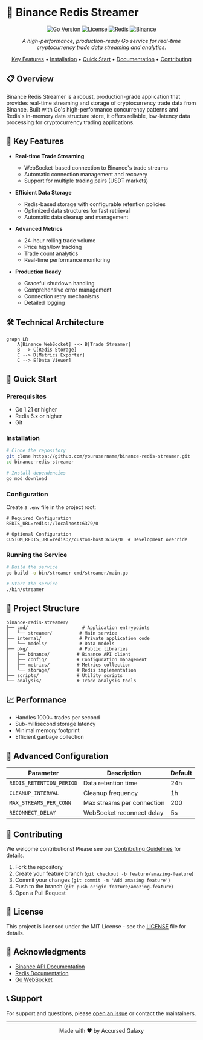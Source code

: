 # 🚀 Binance Redis Streamer

<div align="center">

[![Go Version](https://img.shields.io/github/go-mod/go-version/AccursedGalaxy/Orders)](https://go.dev/)
[![License](https://img.shields.io/badge/license-MIT-blue.svg)](LICENSE)
[![Redis](https://img.shields.io/badge/Redis-6.x-red.svg)](https://redis.io/)
[![Binance](https://img.shields.io/badge/Binance-API-yellow.svg)](https://binance.com/)

*A high-performance, production-ready Go service for real-time cryptocurrency trade data streaming and analytics.*

[Key Features](#key-features) • [Installation](#installation) • [Quick Start](#quick-start) • [Documentation](#documentation) • [Contributing](#contributing)

</div>

## 📋 Overview

Binance Redis Streamer is a robust, production-grade application that provides real-time streaming and storage of cryptocurrency trade data from Binance. Built with Go's high-performance concurrency patterns and Redis's in-memory data structure store, it offers reliable, low-latency data processing for cryptocurrency trading applications.

## 🎯 Key Features

- **Real-time Trade Streaming**
  - WebSocket-based connection to Binance's trade streams
  - Automatic connection management and recovery
  - Support for multiple trading pairs (USDT markets)

- **Efficient Data Storage**
  - Redis-based storage with configurable retention policies
  - Optimized data structures for fast retrieval
  - Automatic data cleanup and management

- **Advanced Metrics**
  - 24-hour rolling trade volume
  - Price high/low tracking
  - Trade count analytics
  - Real-time performance monitoring

- **Production Ready**
  - Graceful shutdown handling
  - Comprehensive error management
  - Connection retry mechanisms
  - Detailed logging

## 🛠 Technical Architecture

```mermaid
graph LR
    A[Binance WebSocket] --> B[Trade Streamer]
    B --> C[Redis Storage]
    C --> D[Metrics Exporter]
    C --> E[Data Viewer]
```

## 🚀 Quick Start

### Prerequisites

- Go 1.21 or higher
- Redis 6.x or higher
- Git

### Installation

```bash
# Clone the repository
git clone https://github.com/yourusername/binance-redis-streamer.git
cd binance-redis-streamer

# Install dependencies
go mod download
```

### Configuration

Create a `.env` file in the project root:

```env
# Required Configuration
REDIS_URL=redis://localhost:6379/0

# Optional Configuration
CUSTOM_REDIS_URL=redis://custom-host:6379/0  # Development override
```

### Running the Service

```bash
# Build the service
go build -o bin/streamer cmd/streamer/main.go

# Start the service
./bin/streamer
```

## 📁 Project Structure

```
binance-redis-streamer/
├── cmd/                    # Application entrypoints
│   └── streamer/          # Main service
├── internal/              # Private application code
│   └── models/            # Data models
├── pkg/                   # Public libraries
│   ├── binance/          # Binance API client
│   ├── config/           # Configuration management
│   ├── metrics/          # Metrics collection
│   └── storage/          # Redis implementation
├── scripts/              # Utility scripts
└── analysis/             # Trade analysis tools
```

## 📈 Performance

- Handles 1000+ trades per second
- Sub-millisecond storage latency
- Minimal memory footprint
- Efficient garbage collection

## 🔧 Advanced Configuration

| Parameter | Description | Default |
|-----------|-------------|---------|
| `REDIS_RETENTION_PERIOD` | Data retention time | 24h |
| `CLEANUP_INTERVAL` | Cleanup frequency | 1h |
| `MAX_STREAMS_PER_CONN` | Max streams per connection | 200 |
| `RECONNECT_DELAY` | WebSocket reconnect delay | 5s |

## 🤝 Contributing

We welcome contributions! Please see our [Contributing Guidelines](CONTRIBUTING.md) for details.

1. Fork the repository
2. Create your feature branch (`git checkout -b feature/amazing-feature`)
3. Commit your changes (`git commit -m 'Add amazing feature'`)
4. Push to the branch (`git push origin feature/amazing-feature`)
5. Open a Pull Request

## 📜 License

This project is licensed under the MIT License - see the [LICENSE](LICENSE) file for details.

## 🙏 Acknowledgments

- [Binance API Documentation](https://binance-docs.github.io/apidocs/)
- [Redis Documentation](https://redis.io/documentation)
- [Go WebSocket](https://github.com/gorilla/websocket)

## 📞 Support

For support and questions, please [open an issue](https://github.com/AccursedGalaxy/Orders/issues) or contact the maintainers.

---

<div align="center">
Made with ❤️ by Accursed Galaxy
</div>
